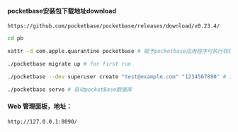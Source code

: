 #### pocketbase安装包下载地址download 
    https://github.com/pocketbase/pocketbase/releases/download/v0.23.4/

```bash
cd pb

xattr -d com.apple.quarantine pocketbase # 赋予pocketbase应用程序可执行权限（macOS）

./pocketbase migrate up # for first run

./pocketbase --dev superuser create "test@example.com" "1234567890" # If you don't have an initial account, please use this command to create it

./pocketbase serve # 启动pocketBase数据库

```


####  Web 管理面板，地址：
    http://127.0.0.1:8090/

